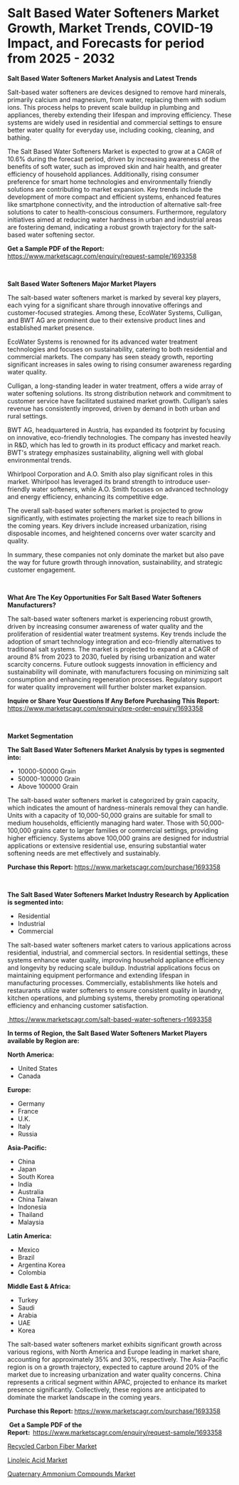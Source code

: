 <p><h1>Salt Based Water Softeners Market Growth, Market Trends, COVID-19 Impact, and Forecasts for period from 2025 - 2032</h1></p><p><strong>Salt Based Water Softeners Market Analysis and Latest Trends</strong></p>
<p><p>Salt-based water softeners are devices designed to remove hard minerals, primarily calcium and magnesium, from water, replacing them with sodium ions. This process helps to prevent scale buildup in plumbing and appliances, thereby extending their lifespan and improving efficiency. These systems are widely used in residential and commercial settings to ensure better water quality for everyday use, including cooking, cleaning, and bathing.</p><p>The Salt Based Water Softeners Market is expected to grow at a CAGR of 10.6% during the forecast period, driven by increasing awareness of the benefits of soft water, such as improved skin and hair health, and greater efficiency of household appliances. Additionally, rising consumer preference for smart home technologies and environmentally friendly solutions are contributing to market expansion. Key trends include the development of more compact and efficient systems, enhanced features like smartphone connectivity, and the introduction of alternative salt-free solutions to cater to health-conscious consumers. Furthermore, regulatory initiatives aimed at reducing water hardness in urban and industrial areas are fostering demand, indicating a robust growth trajectory for the salt-based water softening sector.</p></p>
<p><strong>Get a Sample PDF of the Report:&nbsp;</strong> <a href="https://www.marketscagr.com/enquiry/request-sample/1693358?utm_campaign=1944&utm_medium=2&utm_source=Github&utm_content=ia&utm_term=01042025&utm_id=salt-based-water-softeners">https://www.marketscagr.com/enquiry/request-sample/1693358</a></p>
<p>&nbsp;</p>
<p><strong>Salt Based Water Softeners Major Market Players</strong></p>
<p><p>The salt-based water softeners market is marked by several key players, each vying for a significant share through innovative offerings and customer-focused strategies. Among these, EcoWater Systems, Culligan, and BWT AG are prominent due to their extensive product lines and established market presence.</p><p>EcoWater Systems is renowned for its advanced water treatment technologies and focuses on sustainability, catering to both residential and commercial markets. The company has seen steady growth, reporting significant increases in sales owing to rising consumer awareness regarding water quality.</p><p>Culligan, a long-standing leader in water treatment, offers a wide array of water softening solutions. Its strong distribution network and commitment to customer service have facilitated sustained market growth. Culligan’s sales revenue has consistently improved, driven by demand in both urban and rural settings.</p><p>BWT AG, headquartered in Austria, has expanded its footprint by focusing on innovative, eco-friendly technologies. The company has invested heavily in R&D, which has led to growth in its product efficacy and market reach. BWT's strategy emphasizes sustainability, aligning well with global environmental trends.</p><p>Whirlpool Corporation and A.O. Smith also play significant roles in this market. Whirlpool has leveraged its brand strength to introduce user-friendly water softeners, while A.O. Smith focuses on advanced technology and energy efficiency, enhancing its competitive edge.</p><p>The overall salt-based water softeners market is projected to grow significantly, with estimates projecting the market size to reach billions in the coming years. Key drivers include increased urbanization, rising disposable incomes, and heightened concerns over water scarcity and quality.</p><p>In summary, these companies not only dominate the market but also pave the way for future growth through innovation, sustainability, and strategic customer engagement.</p></p>
<p>&nbsp;</p>
<p><strong>What Are The Key Opportunities For Salt Based Water Softeners Manufacturers?</strong></p>
<p><p>The salt-based water softeners market is experiencing robust growth, driven by increasing consumer awareness of water quality and the proliferation of residential water treatment systems. Key trends include the adoption of smart technology integration and eco-friendly alternatives to traditional salt systems. The market is projected to expand at a CAGR of around 8% from 2023 to 2030, fueled by rising urbanization and water scarcity concerns. Future outlook suggests innovation in efficiency and sustainability will dominate, with manufacturers focusing on minimizing salt consumption and enhancing regeneration processes. Regulatory support for water quality improvement will further bolster market expansion.</p></p>
<p><strong>Inquire or Share Your Questions If Any Before Purchasing This Report:</strong> <a href="https://www.marketscagr.com/enquiry/pre-order-enquiry/1693358?utm_campaign=1944&utm_medium=2&utm_source=Github&utm_content=ia&utm_term=01042025&utm_id=salt-based-water-softeners">https://www.marketscagr.com/enquiry/pre-order-enquiry/1693358</a></p>
<p>&nbsp;</p>
<p><strong>Market Segmentation</strong></p>
<p><strong>The Salt Based Water Softeners Market Analysis by types is segmented into:</strong></p>
<p><ul><li>10000-50000 Grain</li><li>50000-100000 Grain</li><li>Above 100000 Grain</li></ul></p>
<p><p>The salt-based water softeners market is categorized by grain capacity, which indicates the amount of hardness-minerals removal they can handle. Units with a capacity of 10,000-50,000 grains are suitable for small to medium households, efficiently managing hard water. Those with 50,000-100,000 grains cater to larger families or commercial settings, providing higher efficiency. Systems above 100,000 grains are designed for industrial applications or extensive residential use, ensuring substantial water softening needs are met effectively and sustainably.</p></p>
<p><strong>Purchase this Report:&nbsp;</strong><a href="https://www.marketscagr.com/purchase/1693358?utm_campaign=1944&utm_medium=2&utm_source=Github&utm_content=ia&utm_term=01042025&utm_id=salt-based-water-softeners">https://www.marketscagr.com/purchase/1693358</a></p>
<p>&nbsp;</p>
<p><strong>The Salt Based Water Softeners Market Industry Research by Application is segmented into:</strong></p>
<p><ul><li>Residential</li><li>Industrial</li><li>Commercial</li></ul></p>
<p><p>The salt-based water softeners market caters to various applications across residential, industrial, and commercial sectors. In residential settings, these systems enhance water quality, improving household appliance efficiency and longevity by reducing scale buildup. Industrial applications focus on maintaining equipment performance and extending lifespan in manufacturing processes. Commercially, establishments like hotels and restaurants utilize water softeners to ensure consistent quality in laundry, kitchen operations, and plumbing systems, thereby promoting operational efficiency and enhancing customer satisfaction.</p></p>
<p><a href="https://www.marketscagr.com/salt-based-water-softeners-r1693358?utm_campaign=1944&utm_medium=2&utm_source=Github&utm_content=ia&utm_term=01042025&utm_id=salt-based-water-softeners">&nbsp;https://www.marketscagr.com/salt-based-water-softeners-r1693358</a></p>
<p><strong>In terms of Region, the Salt Based Water Softeners Market Players available by Region are:</strong></p>
<p>
    <p> <strong> North America: </strong>
        <ul>
            <li>United States</li>
            <li>Canada</li>
        </ul>
        </p> 
    <p> <strong> Europe: </strong>
        <ul>
            <li>Germany</li>
            <li>France</li>
            <li>U.K.</li>
            <li>Italy</li>
            <li>Russia</li>
        </ul>
        </p> 
    <p> <strong> Asia-Pacific: </strong>
        <ul>
            <li>China</li>
            <li>Japan</li>
            <li>South Korea</li>
            <li>India</li>
            <li>Australia</li>
            <li>China Taiwan</li>
            <li>Indonesia</li>
            <li>Thailand</li>
            <li>Malaysia</li>
        </ul>
        </p> 
    <p> <strong> Latin America: </strong>
        <ul>
            <li>Mexico</li>
            <li>Brazil</li>
            <li>Argentina Korea</li>
            <li>Colombia</li>
        </ul>
        </p> 
    <p> <strong> Middle East & Africa: </strong>
        <ul>
            <li>Turkey</li>
            <li>Saudi</li>
            <li>Arabia</li>
            <li>UAE</li>
            <li>Korea</li>
        </ul>
    </p>
    </p>
<p><p>The salt-based water softeners market exhibits significant growth across various regions, with North America and Europe leading in market share, accounting for approximately 35% and 30%, respectively. The Asia-Pacific region is on a growth trajectory, expected to capture around 20% of the market due to increasing urbanization and water quality concerns. China represents a critical segment within APAC, projected to enhance its market presence significantly. Collectively, these regions are anticipated to dominate the market landscape in the coming years.</p></p>
<p><strong>Purchase this Report: </strong><a href="https://www.marketscagr.com/purchase/1693358?utm_campaign=1944&utm_medium=2&utm_source=Github&utm_content=ia&utm_term=01042025&utm_id=salt-based-water-softeners">https://www.marketscagr.com/purchase/1693358</a></p>
<p>&nbsp;<strong>Get a Sample PDF of the Report:&nbsp;&nbsp;</strong><a href="https://www.marketscagr.com/enquiry/request-sample/1693358?utm_campaign=1944&utm_medium=2&utm_source=Github&utm_content=ia&utm_term=01042025&utm_id=salt-based-water-softeners">https://www.marketscagr.com/enquiry/request-sample/1693358</a></p>
<p><strong></strong></p>
<p><p><a href="https://github.com/darouthiamnl/Market-Research-Report-List-1/blob/main/recycled-carbon-fiber-market.md?utm_campaign=1944&utm_medium=2&utm_source=Github&utm_content=ia&utm_term=01042025&utm_id=salt-based-water-softeners">Recycled Carbon Fiber Market</a></p><p><a href="https://github.com/Chiragrp22/Market-Research-Report-List-7/blob/main/linoleic-acid-market.md?utm_campaign=1944&utm_medium=2&utm_source=Github&utm_content=ia&utm_term=01042025&utm_id=salt-based-water-softeners">Linoleic Acid Market</a></p><p><a href="https://github.com/kreilkoffas4/Market-Research-Report-List-1/blob/main/quaternary-ammonium-compounds-market.md?utm_campaign=1944&utm_medium=2&utm_source=Github&utm_content=ia&utm_term=01042025&utm_id=salt-based-water-softeners">Quaternary Ammonium Compounds Market</a></p></p>